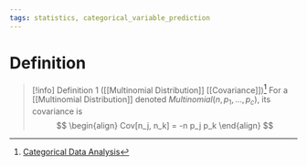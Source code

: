 ```yaml
---
tags: statistics, categorical_variable_prediction
---
```


# Definition

> [!info] Definition 1 ([[Multinomial Distribution]] [[Covariance]])[^1]
> For a [[Multinomial Distribution]] denoted $Multinomial(n, p_1, \dots, p_c)$, its covariance is
> $$
> \begin{align}
> Cov[n_j, n_k] = -n p_j p_k
> \end{align}
> $$

[^1]: [Categorical Data Analysis](zotero://open-pdf/library/items/JZKRKD5L?page=24)